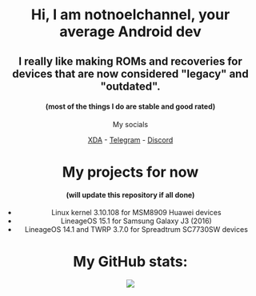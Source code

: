 <div class="notnoelchannel" align="center">
<h1>Hi, I am notnoelchannel, your average Android dev</h1>
<h2>I really like making ROMs and recoveries for devices that are now considered "legacy" and "outdated".</h2>
  <h4>(most of the things I do are stable and good rated)</h4>
<p>My socials</p>
  <a href="https://xdaforums.com/m/notnoelchannel.11814071/">XDA</a> -
  <a href="https://t.me/notnoelchannel">Telegram</a> - 
  <a href="https://discord.com/users/833635623436156938">Discord</a>
<h1>My projects for now</h1>
  <h4>(will update this repository if all done)</h4>
  <ul>
    <li>Linux kernel 3.10.108 for MSM8909 Huawei devices</li>
    <li>LineageOS 15.1 for Samsung Galaxy J3 (2016)</li>
    <li>LineageOS 14.1 and TWRP 3.7.0 for Spreadtrum SC7730SW devices</li>
  </ul>
<h1>My GitHub stats:</h1>
<p><a href="https://github.com/notnoelchannel"><img src="https://github-readme-stats.vercel.app/api?username=notnoelchannel&show_icons=true&theme=dark&layout=compact"></a></p>
</div>


<!--
**NotNoelChannel/notnoelchannel** is a ✨ _special_ ✨ repository because its `README.md` (this file) appears on your GitHub profile.

Here are some ideas to get you started:

- 🔭 I’m currently working on ...
- 🌱 I’m currently learning ...
- 👯 I’m looking to collaborate on ...
- 🤔 I’m looking for help with ...
- 💬 Ask me about ...
- 📫 How to reach me: ...
- 😄 Pronouns: ...
- ⚡ Fun fact: ...
-->

